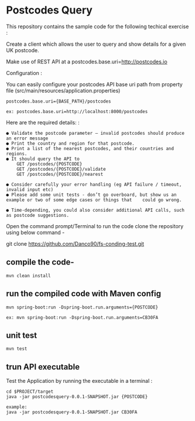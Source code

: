 # Postcodes Query

This repository contains the sample code for the following techical exercise :

Create a client which allows the user to query and show details for a given UK postcode.

Make use of REST API at a postcodes.base.uri=http://postcodes.io

Configuration :

You can easily configure your postcodes API base uri path from property file (src/main/resources/application.properties)

	postcodes.base.uri={BASE_PATH}/postcodes
	
	ex: postcodes.base.uri=http://localhost:8000/postcodes

Here are the required details: :
 
	● Validate the postcode parameter – invalid postcodes should produce an error message
	● Print the country and region for that postcode.
	● Print a list of the nearest postcodes, and their countries and regions.
	● It should query the API to
		GET /postcodes/{POSTCODE}
		GET /postcodes/{POSTCODE}/validate
		GET /postcodes/{POSTCODE}/nearest
		
	● Consider carefully your error handling (eg API failure / timeout, invalid input etc)
	● Please add some unit tests - don’t go overboard, but show us an example or two of some edge cases or things that 	  could go wrong.
	
	● Time-depending, you could also consider additional API calls, such as postcode suggestions.
	
	
 
Open the command prompt/Terminal 
to run the code clone the repository using below command - 

git clone https://github.com/Danco90/fs-conding-test.git

## compile the code-
	mvn clean install

## run the compiled code with Maven config
	mvn spring-boot:run -Dspring-boot.run.arguments={POSTCODE}
	
	ex: mvn spring-boot:run -Dspring-boot.run.arguments=CB30FA

## unit test 
	mvn test

## trun API executable

Test the Application by running the executable in a terminal :

    cd $PROJECT/target
    java -jar postcodesquery-0.0.1-SNAPSHOT.jar {POSTCODE}
    
    example:
    java -jar postcodesquery-0.0.1-SNAPSHOT.jar CB30FA




